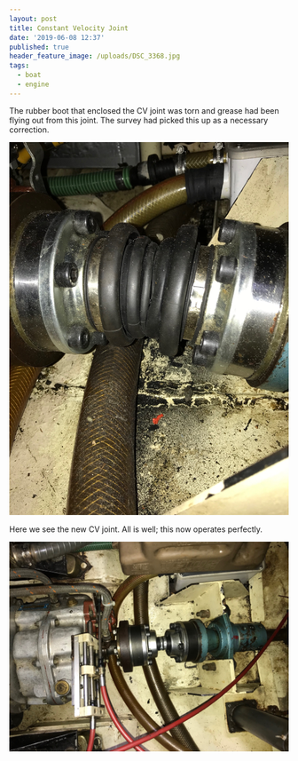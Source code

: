```yaml
---
layout: post
title: Constant Velocity Joint
date: '2019-06-08 12:37'
published: true
header_feature_image: /uploads/DSC_3368.jpg
tags:
  - boat
  - engine
---
```

The rubber boot that enclosed the CV joint was torn and grease had been flying out from this joint. The survey had picked this up as a necessary correction.

[![The CV joint in the drive](/uploads/IMG_0808.jpg)](/uploads/IMG_0808.jpg)

Here we see the new CV joint. All is well; this now operates perfectly.

[![New CV drive](/uploads/IMG_1056.jpg)](/uploads/IMG_1056.jpg)
